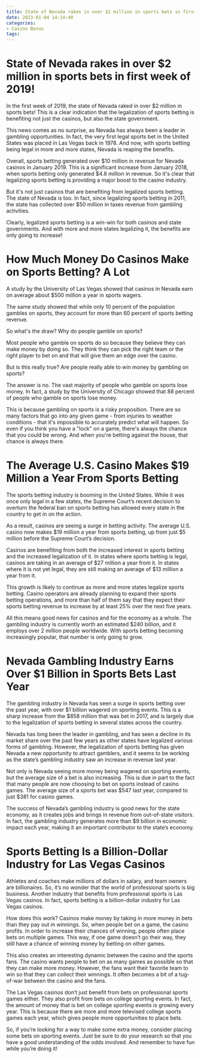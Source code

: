 ```yaml
---
title: State of Nevada rakes in over $2 million in sports bets in first week of 2019!
date: 2023-01-04 14:14:40
categories:
- Casino Bonus
tags:
---
```



#  State of Nevada rakes in over $2 million in sports bets in first week of 2019!

In the first week of 2019, the state of Nevada raked in over $2 million in sports bets! This is a clear indication that the legalization of sports betting is benefiting not just the casinos, but also the state government.

This news comes as no surprise, as Nevada has always been a leader in gambling opportunities. In fact, the very first legal sports bet in the United States was placed in Las Vegas back in 1978. And now, with sports betting being legal in more and more states, Nevada is reaping the benefits.

Overall, sports betting generated over $10 million in revenue for Nevada casinos in January 2019. This is a significant increase from January 2018, when sports betting only generated $4.8 million in revenue. So it's clear that legalizing sports betting is providing a major boost to the casino industry.

But it's not just casinos that are benefiting from legalized sports betting. The state of Nevada is too. In fact, since legalizing sports betting in 2011, the state has collected over $50 million in taxes revenue from gambling activities.

Clearly, legalized sports betting is a win-win for both casinos and state governments. And with more and more states legalizing it, the benefits are only going to increase!

#  How Much Money Do Casinos Make on Sports Betting? A Lot

A study by the University of Las Vegas showed that casinos in Nevada earn on average about $500 million a year in sports wagers.

The same study showed that while only 10 percent of the population gambles on sports, they account for more than 60 percent of sports betting revenue.

So what's the draw? Why do people gamble on sports?

Most people who gamble on sports do so because they believe they can make money by doing so. They think they can pick the right team or the right player to bet on and that will give them an edge over the casino.

But is this really true? Are people really able to win money by gambling on sports?

The answer is no. The vast majority of people who gamble on sports lose money. In fact, a study by the University of Chicago showed that 88 percent of people who gamble on sports lose money.

This is because gambling on sports is a risky proposition. There are so many factors that go into any given game - from injuries to weather conditions - that it's impossible to accurately predict what will happen. So even if you think you have a "lock" on a game, there's always the chance that you could be wrong. And when you're betting against the house, that chance is always there.

#  The Average U.S. Casino Makes $19 Million a Year From Sports Betting

The sports betting industry is booming in the United States. While it was once only legal in a few states, the Supreme Court’s recent decision to overturn the federal ban on sports betting has allowed every state in the country to get in on the action.

As a result, casinos are seeing a surge in betting activity. The average U.S. casino now makes $19 million a year from sports betting, up from just $5 million before the Supreme Court’s decision.

Casinos are benefiting from both the increased interest in sports betting and the increased legalization of it. In states where sports betting is legal, casinos are taking in an average of $27 million a year from it. In states where it is not yet legal, they are still making an average of $13 million a year from it.

This growth is likely to continue as more and more states legalize sports betting. Casino operators are already planning to expand their sports betting operations, and more than half of them say that they expect their sports betting revenue to increase by at least 25% over the next five years.

All this means good news for casinos and for the economy as a whole. The gambling industry is currently worth an estimated $240 billion, and it employs over 2 million people worldwide. With sports betting becoming increasingly popular, that number is only going to grow.

#  Nevada Gambling Industry Earns Over $1 Billion in Sports Bets Last Year

The gambling industry in Nevada has seen a surge in sports betting over the past year, with over $1 billion wagered on sporting events. This is a sharp increase from the $858 million that was bet in 2017, and is largely due to the legalization of sports betting in several states across the country.

Nevada has long been the leader in gambling, and has seen a decline in its market share over the past few years as other states have legalized various forms of gambling. However, the legalization of sports betting has given Nevada a new opportunity to attract gamblers, and it seems to be working as the state’s gambling industry saw an increase in revenue last year.

Not only is Nevada seeing more money being wagered on sporting events, but the average size of a bet is also increasing. This is due in part to the fact that many people are now choosing to bet on sports instead of casino games. The average size of a sports bet was $547 last year, compared to just $381 for casino games.

The success of Nevada’s gambling industry is good news for the state economy, as it creates jobs and brings in revenue from out-of-state visitors. In fact, the gambling industry generates more than $9 billion in economic impact each year, making it an important contributor to the state’s economy.

#  Sports Betting Is a Billion-Dollar Industry for Las Vegas Casinos

Athletes and coaches make millions of dollars in salary, and team owners are billionaires. So, it’s no wonder that the world of professional sports is big business. Another industry that benefits from professional sports is Las Vegas casinos. In fact, sports betting is a billion-dollar industry for Las Vegas casinos.

How does this work? Casinos make money by taking in more money in bets than they pay out in winnings. So, when people bet on a game, the casino profits. In order to increase their chances of winning, people often place bets on multiple games. This way, if one game doesn’t go their way, they still have a chance of winning money by betting on other games.

This also creates an interesting dynamic between the casino and the sports fans. The casino wants people to bet on as many games as possible so that they can make more money. However, the fans want their favorite team to win so that they can collect their winnings. It often becomes a bit of a tug-of-war between the casino and the fans.

The Las Vegas casinos don’t just benefit from bets on professional sports games either. They also profit from bets on college sporting events. In fact, the amount of money that is bet on college sporting events is growing every year. This is because there are more and more televised college sports games each year, which gives people more opportunities to place bets.

So, if you’re looking for a way to make some extra money, consider placing some bets on sporting events. Just be sure to do your research so that you have a good understanding of the odds involved. And remember to have fun while you’re doing it!